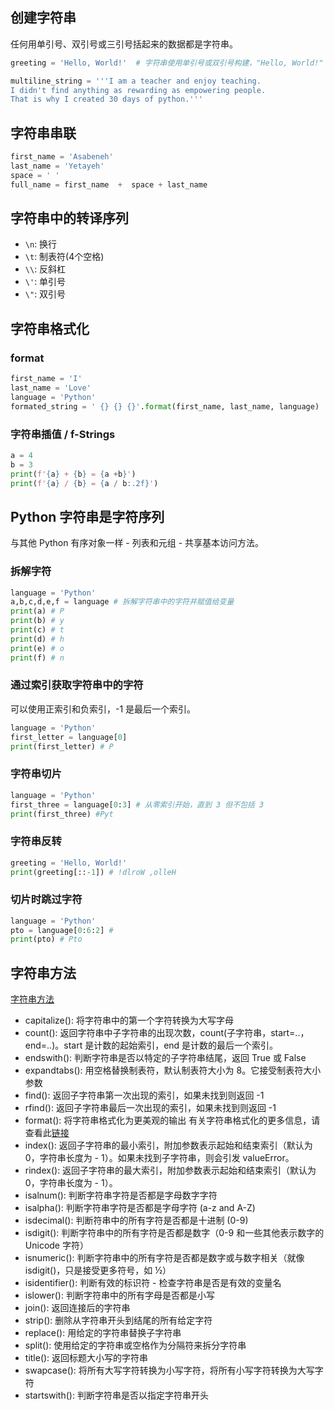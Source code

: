 ## 创建字符串

任何用单引号、双引号或三引号括起来的数据都是字符串。

```python
greeting = 'Hello, World!'  # 字符串使用单引号或双引号构建，"Hello, World!"

multiline_string = '''I am a teacher and enjoy teaching.
I didn't find anything as rewarding as empowering people.
That is why I created 30 days of python.'''
```



## 字符串串联

```python
first_name = 'Asabeneh'
last_name = 'Yetayeh'
space = ' '
full_name = first_name  +  space + last_name
```



## 字符串中的转译序列

- `\n`: 换行
- `\t`: 制表符(4个空格)
- `\\`: 反斜杠
- `\'`: 单引号
- `\"`: 双引号



## 字符串格式化

### format

```python
first_name = 'I'
last_name = 'Love'
language = 'Python'
formated_string = ' {} {} {}'.format(first_name, last_name, language)
```

### 字符串插值 / f-Strings

```python
a = 4
b = 3
print(f'{a} + {b} = {a +b}')
print(f'{a} / {b} = {a / b:.2f}')
```

## Python 字符串是字符序列

与其他 Python 有序对象一样 - 列表和元组 - 共享基本访问方法。

### 拆解字符

```python
language = 'Python'
a,b,c,d,e,f = language # 拆解字符串中的字符并赋值给变量
print(a) # P
print(b) # y
print(c) # t
print(d) # h
print(e) # o
print(f) # n
```

### 通过索引获取字符串中的字符

可以使用正索引和负索引，-1 是最后一个索引。

```python
language = 'Python'
first_letter = language[0]
print(first_letter) # P
```

### 字符串切片

```python
language = 'Python'
first_three = language[0:3] # 从零索引开始，直到 3 但不包括 3
print(first_three) #Pyt
```

### 字符串反转

```python
greeting = 'Hello, World!'
print(greeting[::-1]) # !dlroW ,olleH
```

### 切片时跳过字符

```python
language = 'Python'
pto = language[0:6:2] #
print(pto) # Pto
```



## 字符串方法

[字符串方法](https://docs.python.org/3.9/library/stdtypes.html#string-methods)



- capitalize(): 将字符串中的第一个字符转换为大写字母
- count(): 返回字符串中子字符串的出现次数，count(子字符串，start=..，end=..)。start 是计数的起始索引，end 是计数的最后一个索引。
- endswith(): 判断字符串是否以特定的子字符串结尾，返回 True 或 False
- expandtabs(): 用空格替换制表符，默认制表符大小为 8。它接受制表符大小参数
- find(): 返回子字符串第一次出现的索引，如果未找到则返回 -1
- rfind(): 返回子字符串最后一次出现的索引，如果未找到则返回 -1
- format(): 将字符串格式化为更美观的输出 有关字符串格式化的更多信息，请查看此[链接](https://www.programiz.com/python-programming/methods/string/format)
- index(): 返回子字符串的最小索引，附加参数表示起始和结束索引（默认为 0，字符串长度为 - 1）。如果未找到子字符串，则会引发 valueError。
- rindex(): 返回子字符串的最大索引，附加参数表示起始和结束索引（默认为 0，字符串长度为 - 1）。
- isalnum(): 判断字符串字符是否都是字母数字字符
- isalpha(): 判断字符串字符是否都是字母字符 (a-z and A-Z)
- isdecimal(): 判断符串中的所有字符是否都是十进制 (0-9)
- isdigit(): 判断字符串中的所有字符是否都是数字（0-9 和一些其他表示数字的 Unicode 字符）
- isnumeric(): 判断字符串中的所有字符是否都是数字或与数字相关（就像 isdigit()，只是接受更多符号，如 ½）
- isidentifier(): 判断有效的标识符 - 检查字符串是否是有效的变量名
- islower(): 判断字符串中的所有字母是否都是小写
- join(): 返回连接后的字符串
- strip(): 删除从字符串开头到结尾的所有给定字符
- replace(): 用给定的字符串替换子字符串
- split(): 使用给定的字符串或空格作为分隔符来拆分字符串
- title(): 返回标题大小写的字符串
- swapcase(): 将所有大写字符转换为小写字符，将所有小写字符转换为大写字符
- startswith(): 判断字符串是否以指定字符串开头

